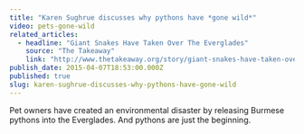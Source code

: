 ```yaml
---
title: "Karen Sughrue discusses why pythons have *gone wild*"
video: pets-gone-wild
related_articles:
  - headline: "Giant Snakes Have Taken Over The Everglades"
    source: "The Takeaway"
    link: "http://www.thetakeaway.org/story/giant-snakes-have-taken-over-everglades/"
publish_date: 2015-04-07T18:53:00.000Z
published: true
slug: karen-sughrue-discusses-why-pythons-have-gone-wild
---
```

Pet owners have created an environmental disaster by releasing Burmese pythons into the Everglades. And pythons are just the beginning.

